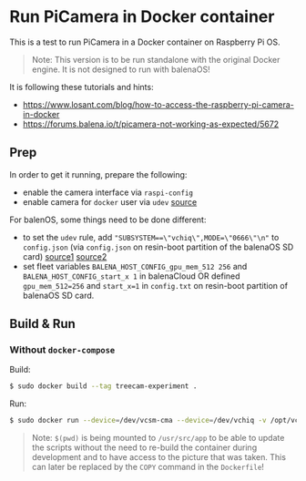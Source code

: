 # Run PiCamera in Docker container

This is a test to run PiCamera in a Docker container on Raspberry Pi OS.

> Note: This version is to be run standalone with the original Docker engine. It is not designed to run with balenaOS!


It is following these tutorials and hints:

* https://www.losant.com/blog/how-to-access-the-raspberry-pi-camera-in-docker
* https://forums.balena.io/t/picamera-not-working-as-expected/5672

## Prep

In order to get it running, prepare the following:

* enable the camera interface via `raspi-config`
* enable camera for `docker` user via `udev` [source](https://www.losant.com/blog/how-to-access-the-raspberry-pi-camera-in-docker)

For balenOS, some things need to be done different:

* to set the `udev` rule, add `"SUBSYSTEM==\"vchiq\",MODE=\"0666\"\n"` to `config.json`  (via `config.json` on resin-boot partition of the balenaOS SD card) [source1](https://github.com/balena-os/meta-balena#udevrules) [source2](https://github.com/balena-os/meta-balena/pull/1206)
* set fleet variables `BALENA_HOST_CONFIG_gpu_mem_512 256` and `BALENA_HOST_CONFIG_start_x 1` in balenaCloud OR defined `gpu_mem_512=256` and `start_x=1` in `config.txt` on resin-boot partition of balenaOS SD card.


## Build & Run

### Without `docker-compose`

Build:

```sh
$ sudo docker build --tag treecam-experiment .
```

Run:

```sh
$ sudo docker run --device=/dev/vcsm-cma --device=/dev/vchiq -v /opt/vc:/opt/vc -v $(pwd)/scripts:/usr/src/app --env LD_LIBRARY_PATH=/opt/vc/lib --name treecam-experiment --rm treecam-experiment
```

> Note: `$(pwd)` is being mounted to `/usr/src/app` to be able to update the scripts without the need to re-build the container during development and to have access to the picture that was taken. This can later be replaced by the `COPY` command in the `Dockerfile`!
